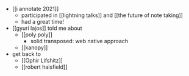 - [[i annotate 2021]]
	- participated in [[lightning talks]] and [[the future of note taking]]
	- had a great time!
- [[gyuri lajos]] told me about
	- [[poly poly]]
		- solid transposed: web native approach
	- [[kanopy]]
- get back to
	- [[Ophir Lifshitz]]
	- [[robert haisfield]]